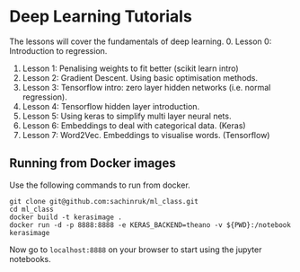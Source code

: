 # Deep Learning Tutorials

The lessons will cover the fundamentals of deep learning.
0. Lesson 0: Introduction to regression.
1. Lesson 1: Penalising weights to fit better (scikit learn intro)
2. Lesson 2: Gradient Descent. Using basic optimisation methods.
3. Lesson 3: Tensorflow intro: zero layer hidden networks (i.e. normal regression).
4. Lesson 4: Tensorflow hidden layer introduction.
5. Lesson 5: Using keras to simplify multi layer neural nets.
6. Lesson 6: Embeddings to deal with categorical data. (Keras)
7. Lesson 7: Word2Vec. Embeddings to visualise words. (Tensorflow)

## Running from Docker images

Use the following commands to run from docker.
```
git clone git@github.com:sachinruk/ml_class.git
cd ml_class
docker build -t kerasimage .
docker run -d -p 8888:8888 -e KERAS_BACKEND=theano -v ${PWD}:/notebook kerasimage
```
Now go to `localhost:8888` on your browser to start using the jupyter notebooks.
